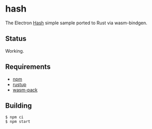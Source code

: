 # hash

The Electron [Hash](https://github.com/electron/simple-samples/tree/master/hash) simple sample ported to Rust via wasm-bindgen.

## Status

Working.

## Requirements

- [npm](https://nodejs.org/en/download/)
- [rustup](https://rustup.rs/)
- [wasm-pack](https://rustwasm.github.io/wasm-pack/)

## Building

```
$ npm ci
$ npm start
```
